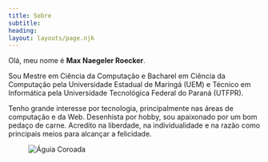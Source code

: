 ```yaml
---
title: Sobre
subtitle:
heading:
layout: layouts/page.njk
---
```


Olá, meu nome é **Max Naegeler Roecker**.

Sou Mestre em Ciência da Computação e Bacharel em Ciência da Computação pela Universidade Estadual de Maringá (UEM) e Técnico em Informática pela Universidade Tecnológica Federal do Paraná (UTFPR).

Tenho grande interesse por tecnologia, principalmente nas áreas de computação e da Web. Desenhista por hobby, sou apaixonado por um bom pedaço de carne. Acredito na liberdade, na individualidade e na razão como principais meios para alcançar a felicidade.

<figure>
  <img
    src="/images/symbol.svg"
    alt="Águia Coroada"
    title="Si vis pacem, para bellum"
    decoding="async"
    loading="lazy"
  />
</figure>
